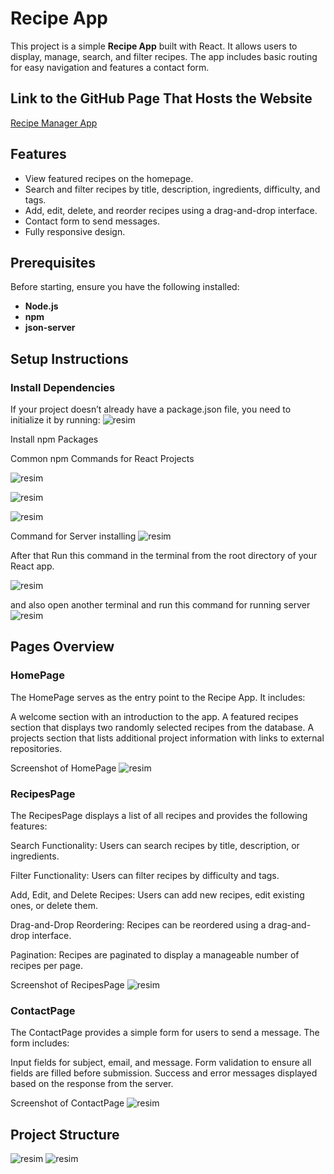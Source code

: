 # Recipe App

This project is a simple **Recipe App** built with React. It allows users to display, manage, search, and filter recipes. The app includes basic routing for easy navigation and features a contact form.

## Link to the GitHub Page That Hosts the Website  
[Recipe Manager App](https://github.com/Cibadov13097/WebMobile-Project2)

## Features

- View featured recipes on the homepage.
- Search and filter recipes by title, description, ingredients, difficulty, and tags.
- Add, edit, delete, and reorder recipes using a drag-and-drop interface.
- Contact form to send messages.
- Fully responsive design.

## Prerequisites

Before starting, ensure you have the following installed:

- **Node.js**
- **npm** 
- **json-server**



## Setup Instructions


### Install Dependencies


If your project doesn’t already have a package.json file, you need to initialize it by running:
![resim](https://github.com/user-attachments/assets/37bdc1dc-7248-4633-a42e-2d7649ff14a5)

Install npm Packages


Common npm Commands for React Projects

![resim](https://github.com/user-attachments/assets/f984a403-a1cd-4c21-b21b-3a1b866e11e6)

![resim](https://github.com/user-attachments/assets/662f53c6-a0e5-4de1-8359-3bdd8afa7db6)

![resim](https://github.com/user-attachments/assets/821b1a8c-14c5-425e-b9c9-34fe6ee0c7bd)



Command for Server installing
![resim](https://github.com/user-attachments/assets/19cc7852-01fc-4c94-be04-4f96ef0239a4)

After that
Run this command in the terminal from the root directory of your React app.

![resim](https://github.com/user-attachments/assets/1b4049c3-5c9c-403e-b722-60c75acfc07b)

and also open another terminal and run this command for running server
![resim](https://github.com/user-attachments/assets/87eb9f48-e305-48c6-8a98-26e9f2dba5e8)


## Pages Overview
### HomePage

The HomePage serves as the entry point to the Recipe App. It includes:

A welcome section with an introduction to the app.
A featured recipes section that displays two randomly selected recipes from the database.
A projects section that lists additional project information with links to external repositories.

Screenshot of HomePage
![resim](https://github.com/user-attachments/assets/0388006b-d99c-454f-8aff-66b32589ef59)


### RecipesPage

The RecipesPage displays a list of all recipes and provides the following features:

Search Functionality: Users can search recipes by title, description, or ingredients.

Filter Functionality: Users can filter recipes by difficulty and tags.

Add, Edit, and Delete Recipes: Users can add new recipes, edit existing ones, or delete them.

Drag-and-Drop Reordering: Recipes can be reordered using a drag-and-drop interface.

Pagination: Recipes are paginated to display a manageable number of recipes per page.

Screenshot of RecipesPage
![resim](https://github.com/user-attachments/assets/9567572f-3c54-4df7-ab57-656987d7cd9c)


### ContactPage

The ContactPage provides a simple form for users to send a message. The form includes:

Input fields for subject, email, and message.
Form validation to ensure all fields are filled before submission.
Success and error messages displayed based on the response from the server.

Screenshot of ContactPage
![resim](https://github.com/user-attachments/assets/e1dcfb4d-9415-46be-870b-4f1d9fd29af6)

## Project Structure

![resim](https://github.com/user-attachments/assets/7bb62413-3926-42ef-85ea-5ef1094149a6)
![resim](https://github.com/user-attachments/assets/8a079119-2642-497f-9492-587e4c1497fa)

